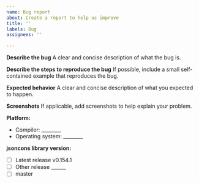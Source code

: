 ```yaml
---
name: Bug report
about: Create a report to help us improve
title: ''
labels: Bug
assignees: ''

---
```


**Describe the bug**
A clear and concise description of what the bug is.

**Describe the steps to reproduce the bug**
If possible, include a small self-contained example that reproduces the bug.

**Expected behavior**
A clear and concise description of what you expected to happen.

**Screenshots**
If applicable, add screenshots to help explain your problem.

**Platform:**

- Compiler: ________
- Operating system: ________

**jsoncons library version:**
 - [ ] Latest release v0.154.1
 - [ ] Other release ______
 - [ ] master

